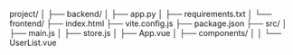 project/
│
├── backend/
│   ├── app.py
│   ├── requirements.txt
│
└── frontend/
    ├── index.html
    ├── vite.config.js
    ├── package.json
    ├── src/
    │   ├── main.js
    │   ├── store.js
    │   ├── App.vue
    │   ├── components/
    │   │   └── UserList.vue
